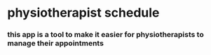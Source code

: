 # physiotherapist schedule
### this app is a tool to make it easier for physiotherapists to manage their appointments